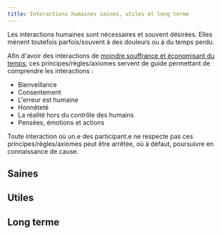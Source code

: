 ```yaml
---
title: Interactions humaines saines, utiles et long terme
---
```


Les interactions humaines sont nécessaires et souvent désirées. Elles mènent toutefois parfois/souvent à des douleurs ou à du temps perdu.

Afin d'avoir des interactions de [moindre souffrance et économisant du temps](objectifs.md), ces principes/règles/axiomes servent de guide permettant de comprendre les interactions : 
- Bienveillance 
- Consentement
- L'erreur est humaine
- Honnêteté
- La réalité hors du contrôle des humains
- Pensées, émotions et actions

Toute interaction où un.e des participant.e ne respecte pas ces principes/règles/axiomes peut être arrêtée, où à défaut, poursuivre en connaissance de cause.


## Saines



## Utiles



## Long terme